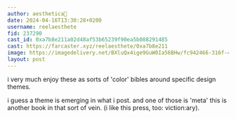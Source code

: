 ```yaml
---
author: aesthetica🎩
date: 2024-04-16T13:30:28+0200
username: reelaesthete
fid: 237290
cast_id: 0xa7b8e211a02d48af53b65239f90ea5b088291485
cast: https://farcaster.xyz/reelaesthete/0xa7b8e211
image: https://imagedelivery.net/BXluQx4ige9GuW0Ia56BHw/fc942466-316f-402f-05d0-2da64d7afd00/original
layout: post
---
```


i very much enjoy these as sorts of 'color' bibles around specific design themes.

i guess a theme is emerging in what i post. and one of those is 'meta' this is another book in that sort of vein. (i like this press, too: viction:ary).

<img src='https://imagedelivery.net/BXluQx4ige9GuW0Ia56BHw/fc942466-316f-402f-05d0-2da64d7afd00/original' alt='' referrerpolicy='no-referrer'/>
